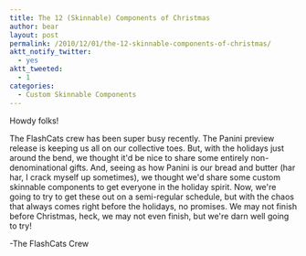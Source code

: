 ```yaml
---
title: The 12 (Skinnable) Components of Christmas
author: bear
layout: post
permalink: /2010/12/01/the-12-skinnable-components-of-christmas/
aktt_notify_twitter:
  - yes
aktt_tweeted:
  - 1
categories:
  - Custom Skinnable Components
---
```

Howdy folks!

The FlashCats crew has been super busy recently. The Panini preview release is keeping us all on our collective toes. But, with the holidays just around the bend, we thought it'd be nice to share some entirely non-denominational gifts. And, seeing as how Panini is our bread and butter (har har, I crack myself up sometimes), we thought we'd share some custom skinnable components to get everyone in the holiday spirit. Now, we're going to try to get these out on a semi-regular schedule, but with the chaos that always comes right before the holidays, no promises. We may not finish before Christmas, heck, we may not even finish, but we're darn well going to try!

-The FlashCats Crew